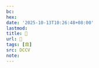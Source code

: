 ```yaml
---
bc:
hex:
date: '2025-10-13T10:26:48+08:00'
lastmod:
title: 􂡤
url: 􂡤
tags: [鼎]
src: DCCV
note:
---
```

